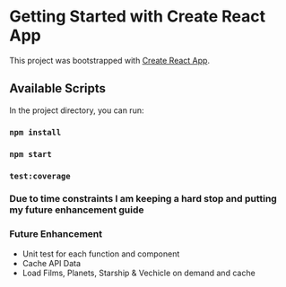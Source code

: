 # Getting Started with Create React App

This project was bootstrapped with [Create React App](https://github.com/facebook/create-react-app).

## Available Scripts

In the project directory, you can run:

### `npm install`
### `npm start`
### `test:coverage`

### Due to time constraints I am keeping a hard stop and putting my future enhancement guide
### Future Enhancement
- Unit test for each function and component
- Cache API Data
- Load Films, Planets, Starship & Vechicle on demand and cache

